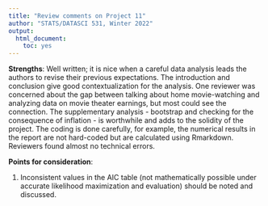 ```yaml
---
title: "Review comments on Project 11"
author: "STATS/DATASCI 531, Winter 2022"
output:
  html_document:
    toc: yes
---
```


**Strengths**: Well written; it is nice when a careful data analysis leads the authors to revise their previous expectations. The introduction and conclusion give good contextualization for the analysis. One reviewer was concerned about the gap between talking about home movie-watching and analyzing data on movie theater earnings, but most could see the connection. The supplementary analysis - bootstrap and checking for the consequence of inflation - is worthwhile and adds to the solidity of the project. The coding is done carefully, for example, the numerical results in the report are not hard-coded but are calculated using Rmarkdown. Reviewers found almost no technical errors.

**Points for consideration**:

1. Inconsistent values in the AIC table (not mathematically possible under accurate likelihood maximization and evaluation) should be noted and discussed.






